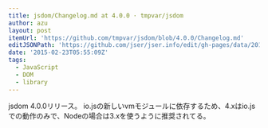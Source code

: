 ```yaml
---
title: jsdom/Changelog.md at 4.0.0 · tmpvar/jsdom
author: azu
layout: post
itemUrl: 'https://github.com/tmpvar/jsdom/blob/4.0.0/Changelog.md'
editJSONPath: 'https://github.com/jser/jser.info/edit/gh-pages/data/2015/02/index.json'
date: '2015-02-23T05:55:09Z'
tags:
  - JavaScript
  - DOM
  - library
---
```

jsdom 4.0.0リリース。
io.jsの新しいvmモジュールに依存するため、4.xはio.jsでの動作のみで、Nodeの場合は3.xを使うように推奨されてる。
